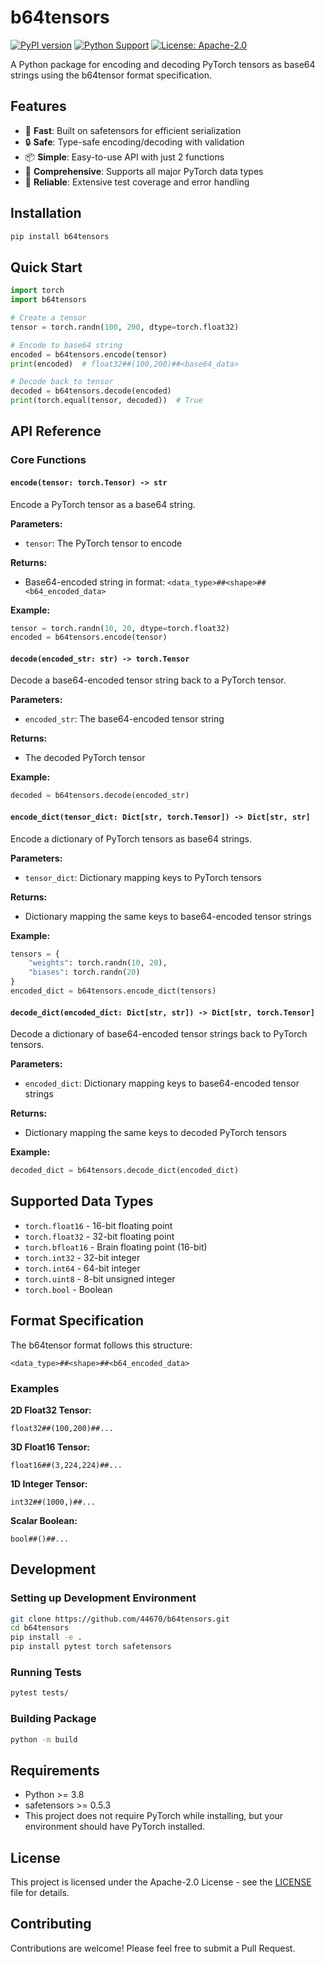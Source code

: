 # b64tensors

[![PyPI version](https://badge.fury.io/py/b64tensors.svg)](https://badge.fury.io/py/b64tensors)
[![Python Support](https://img.shields.io/pypi/pyversions/b64tensors.svg)](https://pypi.org/project/b64tensors/)
[![License: Apache-2.0](https://img.shields.io/badge/License-Apache%202.0-blue.svg)](https://opensource.org/licenses/Apache-2.0)

A Python package for encoding and decoding PyTorch tensors as base64 strings using the b64tensor format specification.

## Features

- 🚀 **Fast**: Built on safetensors for efficient serialization
- 🔒 **Safe**: Type-safe encoding/decoding with validation
- 📦 **Simple**: Easy-to-use API with just 2 functions
- 🎯 **Comprehensive**: Supports all major PyTorch data types
- 🔄 **Reliable**: Extensive test coverage and error handling

## Installation

```bash
pip install b64tensors
```

## Quick Start

```python
import torch
import b64tensors

# Create a tensor
tensor = torch.randn(100, 200, dtype=torch.float32)

# Encode to base64 string
encoded = b64tensors.encode(tensor)
print(encoded)  # float32##(100,200)##<base64_data>

# Decode back to tensor
decoded = b64tensors.decode(encoded)
print(torch.equal(tensor, decoded))  # True
```

## API Reference

### Core Functions

#### `encode(tensor: torch.Tensor) -> str`

Encode a PyTorch tensor as a base64 string.

**Parameters:**
- `tensor`: The PyTorch tensor to encode

**Returns:**
- Base64-encoded string in format: `<data_type>##<shape>##<b64_encoded_data>`

**Example:**
```python
tensor = torch.randn(10, 20, dtype=torch.float32)
encoded = b64tensors.encode(tensor)
```

#### `decode(encoded_str: str) -> torch.Tensor`

Decode a base64-encoded tensor string back to a PyTorch tensor.

**Parameters:**
- `encoded_str`: The base64-encoded tensor string

**Returns:**
- The decoded PyTorch tensor

**Example:**
```python
decoded = b64tensors.decode(encoded_str)
```

#### `encode_dict(tensor_dict: Dict[str, torch.Tensor]) -> Dict[str, str]`

Encode a dictionary of PyTorch tensors as base64 strings.

**Parameters:**
- `tensor_dict`: Dictionary mapping keys to PyTorch tensors

**Returns:**
- Dictionary mapping the same keys to base64-encoded tensor strings

**Example:**
```python
tensors = {
    "weights": torch.randn(10, 20),
    "biases": torch.randn(20)
}
encoded_dict = b64tensors.encode_dict(tensors)
```

#### `decode_dict(encoded_dict: Dict[str, str]) -> Dict[str, torch.Tensor]`

Decode a dictionary of base64-encoded tensor strings back to PyTorch tensors.

**Parameters:**
- `encoded_dict`: Dictionary mapping keys to base64-encoded tensor strings

**Returns:**
- Dictionary mapping the same keys to decoded PyTorch tensors

**Example:**
```python
decoded_dict = b64tensors.decode_dict(encoded_dict)
```

## Supported Data Types

- `torch.float16` - 16-bit floating point
- `torch.float32` - 32-bit floating point
- `torch.bfloat16` - Brain floating point (16-bit)
- `torch.int32` - 32-bit integer
- `torch.int64` - 64-bit integer
- `torch.uint8` - 8-bit unsigned integer
- `torch.bool` - Boolean

## Format Specification

The b64tensor format follows this structure:
```
<data_type>##<shape>##<b64_encoded_data>
```

### Examples

**2D Float32 Tensor:**
```
float32##(100,200)##...
```

**3D Float16 Tensor:**
```
float16##(3,224,224)##...
```

**1D Integer Tensor:**
```
int32##(1000,)##...
```

**Scalar Boolean:**
```
bool##()##...
```

## Development

### Setting up Development Environment

```bash
git clone https://github.com/44670/b64tensors.git
cd b64tensors
pip install -e .
pip install pytest torch safetensors
```

### Running Tests

```bash
pytest tests/
```

### Building Package

```bash
python -m build
```

## Requirements

- Python >= 3.8
- safetensors >= 0.5.3
- This project does not require PyTorch while installing, but your environment should have PyTorch installed.

## License

This project is licensed under the Apache-2.0 License - see the [LICENSE](LICENSE) file for details.

## Contributing

Contributions are welcome! Please feel free to submit a Pull Request.
